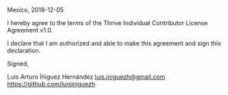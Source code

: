 Mexico, 2018-12-05

I hereby agree to the terms of the Thrive Individual Contributor License
Agreement v1.0.

I declare that I am authorized and able to make this agreement and sign this
declaration.

Signed,

Luis Arturo Íñiguez Hernández luis.iniguezh@gmail.com https://github.com/luisiniguezh
